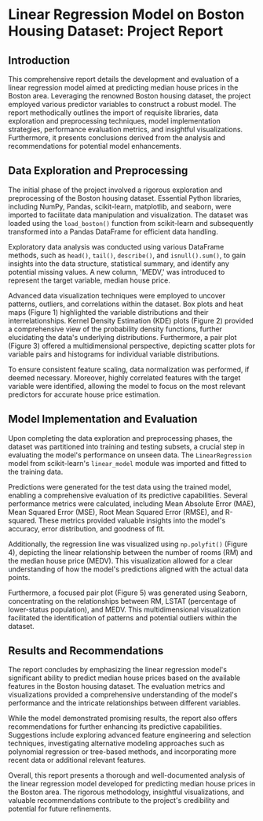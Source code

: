 # Linear Regression Model on Boston Housing Dataset: Project Report

## Introduction
This comprehensive report details the development and evaluation of a linear regression model aimed at predicting median house prices in the Boston area. Leveraging the renowned Boston housing dataset, the project employed various predictor variables to construct a robust model. The report methodically outlines the import of requisite libraries, data exploration and preprocessing techniques, model implementation strategies, performance evaluation metrics, and insightful visualizations. Furthermore, it presents conclusions derived from the analysis and recommendations for potential model enhancements.

## Data Exploration and Preprocessing
The initial phase of the project involved a rigorous exploration and preprocessing of the Boston housing dataset. Essential Python libraries, including NumPy, Pandas, scikit-learn, matplotlib, and seaborn, were imported to facilitate data manipulation and visualization. The dataset was loaded using the `load_boston()` function from scikit-learn and subsequently transformed into a Pandas DataFrame for efficient data handling.

Exploratory data analysis was conducted using various DataFrame methods, such as `head()`, `tail()`, `describe()`, and `isnull().sum()`, to gain insights into the data structure, statistical summary, and identify any potential missing values. A new column, 'MEDV,' was introduced to represent the target variable, median house price.

Advanced data visualization techniques were employed to uncover patterns, outliers, and correlations within the dataset. Box plots and heat maps (Figure 1) highlighted the variable distributions and their interrelationships. Kernel Density Estimation (KDE) plots (Figure 2) provided a comprehensive view of the probability density functions, further elucidating the data's underlying distributions. Furthermore, a pair plot (Figure 3) offered a multidimensional perspective, depicting scatter plots for variable pairs and histograms for individual variable distributions.

To ensure consistent feature scaling, data normalization was performed, if deemed necessary. Moreover, highly correlated features with the target variable were identified, allowing the model to focus on the most relevant predictors for accurate house price estimation.

## Model Implementation and Evaluation
Upon completing the data exploration and preprocessing phases, the dataset was partitioned into training and testing subsets, a crucial step in evaluating the model's performance on unseen data. The `LinearRegression` model from scikit-learn's `linear_model` module was imported and fitted to the training data.

Predictions were generated for the test data using the trained model, enabling a comprehensive evaluation of its predictive capabilities. Several performance metrics were calculated, including Mean Absolute Error (MAE), Mean Squared Error (MSE), Root Mean Squared Error (RMSE), and R-squared. These metrics provided valuable insights into the model's accuracy, error distribution, and goodness of fit.

Additionally, the regression line was visualized using `np.polyfit()` (Figure 4), depicting the linear relationship between the number of rooms (RM) and the median house price (MEDV). This visualization allowed for a clear understanding of how the model's predictions aligned with the actual data points.

Furthermore, a focused pair plot (Figure 5) was generated using Seaborn, concentrating on the relationships between RM, LSTAT (percentage of lower-status population), and MEDV. This multidimensional visualization facilitated the identification of patterns and potential outliers within the dataset.

## Results and Recommendations
The report concludes by emphasizing the linear regression model's significant ability to predict median house prices based on the available features in the Boston housing dataset. The evaluation metrics and visualizations provided a comprehensive understanding of the model's performance and the intricate relationships between different variables.

While the model demonstrated promising results, the report also offers recommendations for further enhancing its predictive capabilities. Suggestions include exploring advanced feature engineering and selection techniques, investigating alternative modeling approaches such as polynomial regression or tree-based methods, and incorporating more recent data or additional relevant features.

Overall, this report presents a thorough and well-documented analysis of the linear regression model developed for predicting median house prices in the Boston area. The rigorous methodology, insightful visualizations, and valuable recommendations contribute to the project's credibility and potential for future refinements.
```
